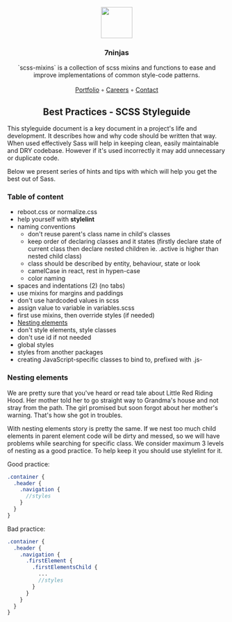 <p align="center">
  <a href="https://7ninjas.com/">
    <img src="https://7ninjas.com/assets/7ninjas-logo-250x250.gif" alt="" width=72 height=72>
  </a>

  <h3 align="center">7ninjas</h3>

  <p align="center">
    `scss-mixins` is a collection of scss mixins and functions to ease and improve implementations of common style-code patterns.
    <br>
    <br>
    <a href="https://7ninjas.com/case-studies/">Portfolio</a>
    ◦
    <a href="https://7ninjas.com/careers/">Careers</a>
    ◦
    <a href="https://7ninjas.com/contact/">Contact</a>
  </p>
</p>


<h2 align="center">Best Practices - SCSS Styleguide</h2>
This styleguide document is a key document in a project's life and development. It describes how and why code should be 
written that way. When used effectively Sass will help in keeping clean, easily maintainable and DRY codebase. 
However if it's used incorrectly it may add unnecessary or duplicate code. 

Below we present series of hints and tips with which will help 
you get the best out of Sass.

### Table of content

- reboot.css or normalize.css
- help yourself with <b>stylelint</b>
- naming conventions
  - don't reuse parent's class name in child's classes
  - keep order of declaring classes and it states (firstly declare state of current class then declare nested children ie. .active is higher than nested child class)
  - class should be described by entity, behaviour, state or look
  - camelCase in react, rest in hypen-case
  - color naming
- spaces and indentations (2) (no tabs)
- use mixins for margins and paddings
- don't use hardcoded values in scss
- assign value to variable in variables.scss
- first use mixins, then override styles (if needed)
- [Nesting elements](#nesting-elements)
- don't style elements, style classes
- don't use id if not needed
- global styles
- styles from another packages
- creating JavaScript-specific classes to bind to, prefixed with .js-


### Nesting elements

We are pretty sure that you've heard or read tale about Little Red Riding Hood. Her mother told her to go straight way 
to Grandma's house and not stray from the path. The girl promised but soon forgot about her mother's warning. That's how she got in troubles.

With nesting elements story is pretty the same. If we nest too much child elements in parent element code will be dirty and messed, so we will have problems while searching for specific class.
We consider maximum 3 levels of nesting as a good practice. To help keep it you should use stylelint for it.

Good practice:
```scss
.container {
  .header {
    .navigation {
      //styles
    }
  }
}
```

Bad practice:
```scss
.container {
  .header {
    .navigation {
      .firstElement {
        .firstElementsChild {
          ...
          //styles
        }
      }
    }
  }
}
```